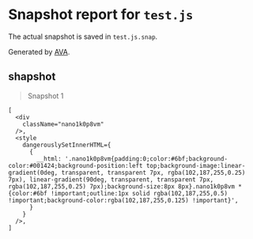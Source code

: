 # Snapshot report for `test.js`

The actual snapshot is saved in `test.js.snap`.

Generated by [AVA](https://ava.li).

## shapshot

> Snapshot 1

    [
      <div
        className="nano1k0p8vm"
      />,
      <style
        dangerouslySetInnerHTML={
          {
            __html: '.nano1k0p8vm{padding:0;color:#6bf;background-color:#001424;background-position:left top;background-image:linear-gradient(0deg, transparent, transparent 7px, rgba(102,187,255,0.25) 7px), linear-gradient(90deg, transparent, transparent 7px, rgba(102,187,255,0.25) 7px);background-size:8px 8px}.nano1k0p8vm *{color:#6bf !important;outline:1px solid rgba(102,187,255,0.5) !important;background-color:rgba(102,187,255,0.125) !important}',
          }
        }
      />,
    ]
